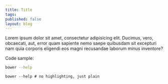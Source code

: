 ```yaml
---
title: Title
tags:
published: false
layout: blog
---
```


<p class="lead">Lorem ipsum dolor sit amet, consectetur adipisicing elit. Ducimus, vero, obcaecati, aut, error quam sapiente nemo saepe quibusdam sit excepturi nam quia corporis eligendi eos magni recusandae laborum minus inventore?</p>

Code sample:

~~~bash
bower --help
~~~

~~~markup
bower --help # no highlighting, just plain
~~~
